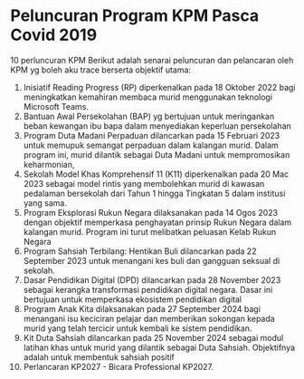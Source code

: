 # Peluncuran Program KPM Pasca Covid 2019

10 perluncuran KPM
Berikut adalah senarai peluncuran dan pelancaran oleh KPM yg boleh aku trace berserta objektif utama:
1. Inisiatif Reading Progress (RP) diperkenalkan pada 18 Oktober 2022 bagi meningkatkan kemahiran membaca murid menggunakan teknologi Microsoft Teams. 
2. Bantuan Awal Persekolahan (BAP) yg bertujuan untuk meringankan beban kewangan ibu bapa dalam menyediakan keperluan persekolahan
3. Program Duta Madani Perpaduan dilancarkan pada 15 Februari 2023 untuk memupuk semangat perpaduan dalam kalangan murid. Dalam program ini, murid dilantik sebagai Duta Madani untuk mempromosikan keharmonian,
4. Sekolah Model Khas Komprehensif 11 (K11) diperkenalkan pada 20 Mac 2023 sebagai model rintis yang membolehkan murid di kawasan pedalaman bersekolah dari Tahun 1 hingga Tingkatan 5 dalam institusi yang sama. 
5. Program Eksplorasi Rukun Negara dilaksanakan pada 14 Ogos 2023 dengan objektif memperkasa penghayatan prinsip Rukun Negara dalam kalangan murid. Program ini turut melibatkan peluasan Kelab Rukun Negara
6. Program Sahsiah Terbilang: Hentikan Buli dilancarkan pada 22 September 2023 untuk menangani kes buli dan gangguan seksual di sekolah. 
7. Dasar Pendidikan Digital (DPD) dilancarkan pada 28 November 2023 sebagai kerangka transformasi pendidikan digital negara. Dasar ini bertujuan untuk memperkasa ekosistem pendidikan digital
8. Program Anak Kita dilaksanakan pada 27 September 2024 bagi menangani isu keciciran pelajar dan memberikan sokongan kepada murid yang telah tercicir untuk kembali ke sistem pendidikan. 
9. Kit Duta Sahsiah dilancarkan pada 25 November 2024 sebagai modul latihan khas untuk murid yang dilantik sebagai Duta Sahsiah. Objektifnya adalah untuk membentuk sahsiah positif
10. Perlancaran KP2027 - Bicara Professional KP2027.